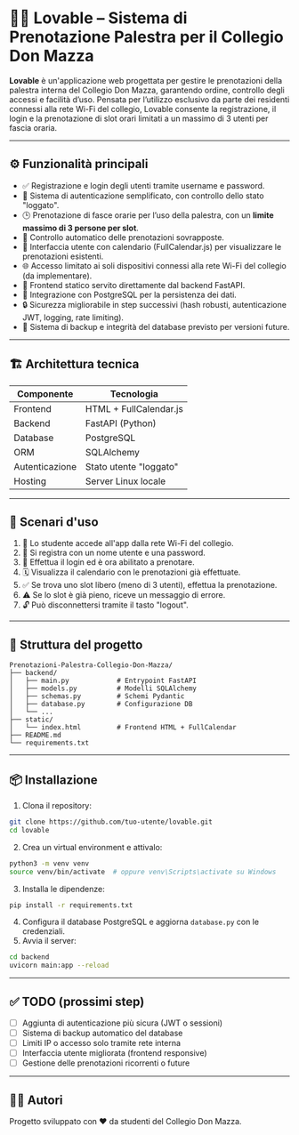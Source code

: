 # 🏋️‍♂️ Lovable – Sistema di Prenotazione Palestra per il Collegio Don Mazza

**Lovable** è un'applicazione web progettata per gestire le prenotazioni della palestra interna del Collegio Don Mazza, garantendo ordine, controllo degli accessi e facilità d’uso. Pensata per l’utilizzo esclusivo da parte dei residenti connessi alla rete Wi-Fi del collegio, Lovable consente la registrazione, il login e la prenotazione di slot orari limitati a un massimo di 3 utenti per fascia oraria.

---

## ⚙️ Funzionalità principali

- ✅ Registrazione e login degli utenti tramite username e password.
- 🔐 Sistema di autenticazione semplificato, con controllo dello stato "loggato".
- 🕒 Prenotazione di fasce orarie per l’uso della palestra, con un **limite massimo di 3 persone per slot**.
- 🚫 Controllo automatico delle prenotazioni sovrapposte.
- 📅 Interfaccia utente con calendario (FullCalendar.js) per visualizzare le prenotazioni esistenti.
- 🌐 Accesso limitato ai soli dispositivi connessi alla rete Wi-Fi del collegio (da implementare).
- 📂 Frontend statico servito direttamente dal backend FastAPI.
- 🐘 Integrazione con PostgreSQL per la persistenza dei dati.
- 🔒 Sicurezza migliorabile in step successivi (hash robusti, autenticazione JWT, logging, rate limiting).
- 💾 Sistema di backup e integrità del database previsto per versioni future.

---

## 🏗️ Architettura tecnica

| Componente   | Tecnologia            |
|--------------|-----------------------|
| Frontend     | HTML + FullCalendar.js|
| Backend      | FastAPI (Python)      |
| Database     | PostgreSQL            |
| ORM          | SQLAlchemy            |
| Autenticazione | Stato utente "loggato" |
| Hosting      | Server Linux locale   |

---

## 🚀 Scenari d'uso

1. 📶 Lo studente accede all'app dalla rete Wi-Fi del collegio.
2. 🧾 Si registra con un nome utente e una password.
3. 🔑 Effettua il login ed è ora abilitato a prenotare.
4. 🗓️ Visualizza il calendario con le prenotazioni già effettuate.
5. ✅ Se trova uno slot libero (meno di 3 utenti), effettua la prenotazione.
6. ⚠️ Se lo slot è già pieno, riceve un messaggio di errore.
7. 🔓 Può disconnettersi tramite il tasto "logout".

---

## 📁 Struttura del progetto

```
Prenotazioni-Palestra-Collegio-Don-Mazza/
├── backend/
│   ├── main.py            # Entrypoint FastAPI
│   ├── models.py          # Modelli SQLAlchemy
│   ├── schemas.py         # Schemi Pydantic
│   ├── database.py        # Configurazione DB
│   └── ...
├── static/
│   └── index.html         # Frontend HTML + FullCalendar
├── README.md
└── requirements.txt
```

---

## 📦 Installazione

1. Clona il repository:
```bash
git clone https://github.com/tuo-utente/lovable.git
cd lovable
```
2. Crea un virtual environment e attivalo:
```bash
python3 -m venv venv
source venv/bin/activate  # oppure venv\Scripts\activate su Windows
```
3. Installa le dipendenze:
```bash
pip install -r requirements.txt
```
4. Configura il database PostgreSQL e aggiorna `database.py` con le credenziali.
5. Avvia il server:
```bash
cd backend
uvicorn main:app --reload
```

---

## ✅ TODO (prossimi step)

- [ ] Aggiunta di autenticazione più sicura (JWT o sessioni)
- [ ] Sistema di backup automatico del database
- [ ] Limiti IP o accesso solo tramite rete interna
- [ ] Interfaccia utente migliorata (frontend responsive)
- [ ] Gestione delle prenotazioni ricorrenti o future

---

## 👨‍💻 Autori

Progetto sviluppato con ❤️ da studenti del Collegio Don Mazza.
